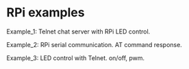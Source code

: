# RPi examples

Example_1: Telnet chat server with RPi LED control.

Example_2: RPi serial communication. AT command response.

Example_3: LED control with Telnet. on/off, pwm. 
